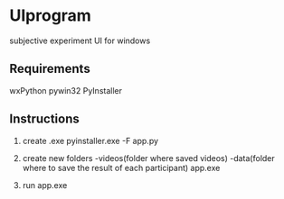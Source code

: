 # UIprogram
subjective experiment UI for windows

## Requirements
wxPython
pywin32
PyInstaller

## Instructions
1. create .exe
pyinstaller.exe -F app.py

2. create new folders
-videos(folder where saved videos)
-data(folder where to save the result of each participant)
app.exe

3. run app.exe
